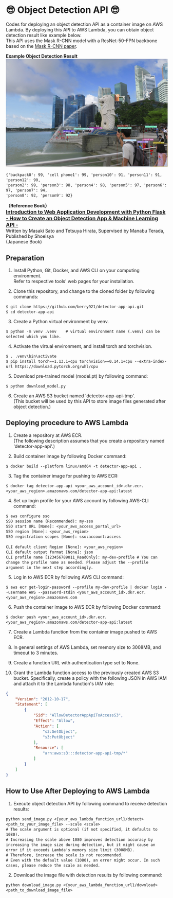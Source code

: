 # 😎 Object Detection API 😎

Codes for deploying an object detection API as a container image on AWS Lambda. By deploying this API to AWS Lambda, you can obtain object detection result like example below.\
This API uses the Mask R-CNN model with a ResNet-50-FPN backbone based on the [Mask R-CNN paper](https://arxiv.org/abs/1703.06870).

**Example Object Detection Result**\
<img src='./marlion.jpg' alt='before' width='800px'></img>
```shell
{'backpack0': 99, 'cell phone1': 99, 'person10': 91, 'person11': 91, 'person12': 90, 
'person2': 99, 'person3': 98, 'person4': 98, 'person5': 97, 'person6': 97, 'person7': 94, 
'person8': 92, 'person9': 92}
```
**（Reference Book）\
<font size="3">[Introduction to Web Application Development with Python Flask - How to Create an Object Detection App & Machine Learning API -](https://www.shoeisha.co.jp/book/detail/9784798175164)</font>**\
Written by Masaki Sato and Tetsuya Hirata, Supervised by Manabu Terada, Published by Shoeisya\
(Japanese Book)

## Preparation

1. Install Python, Git, Docker, and AWS CLI on your computing environment.\
Refer to respective tools' web pages for your installation.

2. Clone this repository, and change to the cloned folder by following commands:
```shell
$ git clone https://github.com/berry921/detector-app-api.git
$ cd detector-app-api
```
3. Create a Python virtual environment by venv.
```shell
$ python -m venv .venv    # virtual environment name (.venv) can be selected which you like.
```
4. Activate the virtual environment, and install torch and torchvision.
```shell
$ . .venv\bin\activate
$ pip install torch==1.13.1+cpu torchvision==0.14.1+cpu --extra-index-url https://download.pytorch.org/whl/cpu
```
5. Download pre-trained model (model.pt) by following command:
```shell
$ python download_model.py
```
6. Create an AWS S3 bucket named 'detector-app-api-tmp'.\
(This bucket will be used by this API to store image files generated after object detection.)

## Deploying procedure to AWS Lambda

1. Create a repository at AWS ECR.\
(The following description assumes that you create a repository named 'detector-app-api'.)

2. Build container image by following Docker command:
```shell
$ docker build --platform linux/amd64 -t detector-app-api .
```
3. Tag the container image for pushing to AWS ECR:
```shell
$ docker tag detector-app-api <your_aws_account_id>.dkr.ecr.<your_aws_region>.amazonaws.com/detector-app-api:latest
```
4. Set up login profile for your AWS account by following AWS-CLI command:
```shell
$ aws configure sso
SSO session name (Recommended): my-sso
SSO start URL [None]: <your_aws_access_portal_url>
SSO region [None]: <your_aws_region>
SSO registration scopes [None]: sso:account:access

CLI default client Region [None]: <your_aws_region>
CLI default output format [None]: json
CLI profile name [123456789011_ReadOnly]: my-dev-profile # You can change the profile name as needed. Please adjust the --profile argument in the next step accordingly.
```
5. Log in to AWS ECR by following AWS CLI command:
```shell
$ aws ecr get-login-password --profile my-dev-profile | docker login --username AWS --password-stdin <your_aws_account_id>.dkr.ecr.<your_aws_region>.amazonaws.com
```
6. Push the container image to AWS ECR by following Docker command:
```shell
$ docker push <your_aws_account_id>.dkr.ecr.<your_aws_region>.amazonaws.com/detector-app-api:latest
```
7. Create a Lambda function from the container image pushed to AWS ECR.

8. In general settings of AWS Lambda, set memory size to 3008MB, and timeout to 3 minutes.

9. Create a function URL with authentication type set to None.

10. Grant the Lambda function access to the previously created AWS S3 bucket. Specifically, create a policy with the following JSON in AWS IAM and attach it to the Lambda function's IAM role:
```json
{
    "Version": "2012-10-17",
    "Statement": [
        {
            "Sid": "AllowDetectorAppApiToAccessS3",
            "Effect": "Allow",
            "Action": [
                "s3:GetObject",
                "s3:PutObject"
            ],
            "Resource": [
                "arn:aws:s3:::detector-app-api-tmp/*"
            ]
        }
    ]
}
```

## How to Use After Deploying to AWS Lambda

1. Execute object detection API by following command to receive detection results:
```shell
python send_image.py <{your_aws_lambda_function_url}/detect> <path_to_your_image_file> --scale <scale>
# The scale argument is optional (if not specified, it defaults to 1080).
# Increasing the scale above 1080 improves detection accuracy by increasing the image size during detection, but it might cause an error if it exceeds Lambda's memory size limit (3008MB).
# Therefore, increase the scale is not recommended.
# Even with the default value (1080), an error might occur. In such cases, please reduce the scale as needed.
```
2. Download the image file with detection results by following command:
```shell
python download_image.py <{your_aws_lambda_function_url}/download> <path_to_download_image_file>
```